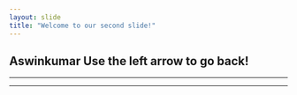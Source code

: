 ```yaml
---
layout: slide
title: "Welcome to our second slide!"
---
```

Aswinkumar
Use the left arrow to go back!
-----
-----
-----
